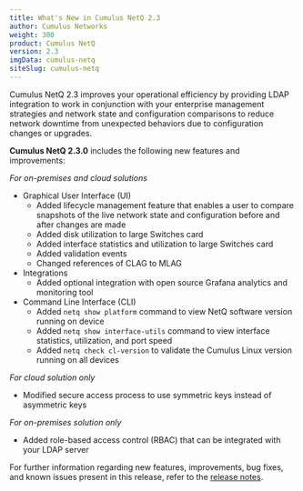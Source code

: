 ```yaml
---
title: What's New in Cumulus NetQ 2.3
author: Cumulus Networks
weight: 300
product: Cumulus NetQ
version: 2.3
imgData: cumulus-netq
siteSlug: cumulus-netq
---
```


Cumulus NetQ 2.3 improves your operational efficiency by providing LDAP integration to work in conjunction with your enterprise management strategies and network state and configuration comparisons to reduce network downtime from unexpected behaviors due to configuration changes or upgrades.

**Cumulus NetQ 2.3.0** includes the following new features and improvements:

*For on-premises and cloud solutions*

  - Graphical User Interface (UI)
    - Added lifecycle management feature that enables a user to compare snapshots of the live network state and configuration before and after changes are made
    - Added disk utilization to large Switches card
    - Added interface statistics and utilization to large Switches card
    - Added validation events
    - Changed references of CLAG to MLAG
  - Integrations
    - Added optional integration with open source Grafana analytics and monitoring tool
  - Command Line Interface (CLI)
    - Added `netq show platform` command to view NetQ software version running on device
    - Added `netq show interface-utils` command to view interface statistics, utilization, and port speed
    - Added `netq check cl-version` to validate the Cumulus Linux version running on all devices

*For cloud solution only*

  - Modified secure access process to use symmetric keys instead of asymmetric keys

*For on-premises solution only*

  - Added role-based access control (RBAC) that can be integrated with your LDAP server


For further information regarding new features, improvements, bug fixes, and known issues present in this release, refer to the [release notes](https://support.cumulusnetworks.com/hc/en-us/articles/360036416953).
